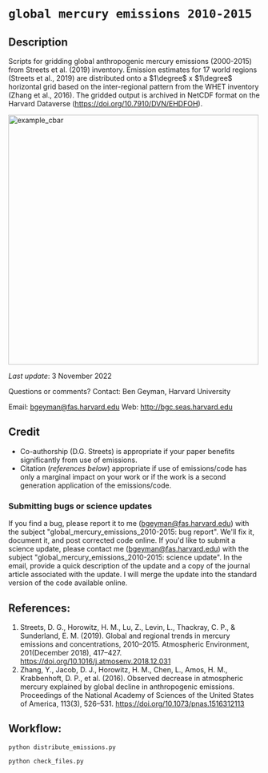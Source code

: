 # `global mercury emissions 2010-2015`

## Description 

Scripts for gridding global anthropogenic mercury emissions (2000-2015) from Streets et al. (2019) inventory. Emission estimates for 17 world regions (Streets et al., 2019) are distributed onto a $1\degree$ x $1\degree$ horizontal grid based on the inter-regional pattern from the WHET inventory (Zhang et al., 2016). The gridded output is archived in NetCDF format on the Harvard Dataverse (https://doi.org/10.7910/DVN/EHDFOH). 

<img width="500" alt="example_cbar" src=https://user-images.githubusercontent.com/56602673/199347607-b4f3bdab-294f-4edd-ac9e-5d776ce52410.png>

*Last update*: 3 November 2022

Questions or comments? Contact:
  Ben Geyman,
  Harvard University
  
  Email: bgeyman@fas.harvard.edu
  Web: http://bgc.seas.harvard.edu

## Credit

 * Co-authorship (D.G. Streets) is appropriate if your paper benefits significantly from use of emissions.
 * Citation (*references below*) appropriate if use of emissions/code has only a marginal impact on your work or if the work is a second generation application of the emissions/code.

### Submitting bugs or science updates

If you find a bug, please report it to me (bgeyman@fas.harvard.edu)
with the subject "global_mercury_emissions_2010-2015: bug report". 
We'll fix it, document it, and post corrected code online.  If you'd 
like to submit a science update, please contact me (bgeyman@fas.harvard.edu) 
with the subject "global_mercury_emissions_2010-2015: science update". 
In the email, provide a quick description of the update and a copy of 
the journal article associated with the update. I will merge the update 
into the standard version of the code available online.

## References:
1. Streets, D. G., Horowitz, H. M., Lu, Z., Levin, L., Thackray, C. P., & Sunderland, E. M. (2019). Global and regional trends in mercury emissions and concentrations, 2010–2015. Atmospheric Environment, 201(December 2018), 417–427. https://doi.org/10.1016/j.atmosenv.2018.12.031
2. Zhang, Y., Jacob, D. J., Horowitz, H. M., Chen, L., Amos, H. M., Krabbenhoft, D. P., et al. (2016). Observed decrease in atmospheric mercury explained by global decline in anthropogenic emissions. Proceedings of the National Academy of Sciences of the United States of America, 113(3), 526–531. https://doi.org/10.1073/pnas.1516312113

## Workflow:

`python distribute_emissions.py`

`python check_files.py`
